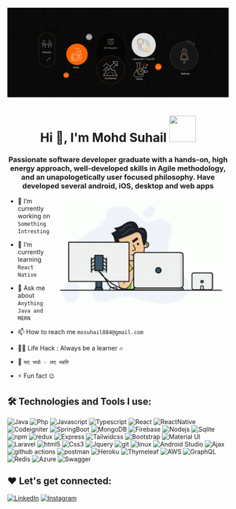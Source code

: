 [![MasterHead](https://github.com/mosuhail084/mosuhail084/blob/main/masterhead.gif)]()
<h1 align="center">Hi 👋, I'm Mohd Suhail <img src="https://c.tenor.com/3AhuaFENK-wAAAAi/aaaa.gif" width="60px" height="60px"></h1>

<h3 align="center">Passionate software developer graduate with a hands-on, high energy approach, well-developed skills in Agile methodology, and an unapologetically user focused philosophy. Have developed several android, iOS, desktop and web apps</h3>

<img align="right" alt="Coding" width="400" src="./programmer.gif">

<!-- <p align="left"> <a href="https://twitter.com/nakraniravindra" target="blank"><img src="https://img.shields.io/twitter/follow/nakraniravindra?logo=twitter&style=for-the-badge" alt="nakraniravindra" /></a> </p> -->

- 🔭 I’m currently working on `Something Intresting`

- 🌱 I’m currently learning `React Native`

- 💬 Ask me about `Anything Java and MERN`

- 📫 How to reach me `mosuhail084@gmail.com`

- 👨‍💻 Life Hack : Always be a learner `🔥`

- 💪 `यत् भावो - तत् भवति`

- ⚡ Fun fact `😉`


## 🛠️ Technologies and Tools I use:

<p>
<img alt="Java" src="https://img.shields.io/badge/Java-00599C?style=for-the-badge&logo=Java&logoColor=white" height="25px"/>
<img alt="Php" src="https://img.shields.io/badge/Php-000000?style=for-the-badge&logo=Php&logoColor=61DAFB" height="25px"/>
<img alt="Javascript" src="https://img.shields.io/badge/JavaScript-323330?style=for-the-badge&logo=javascript&logoColor=F7DF1E"  height="25px"/>
<img alt="Typescript" src="https://img.shields.io/badge/TypeScript-323330?style=for-the-badge&logo=typescript&logoColor=5459DD"  height="25px"/>
<img alt="React" src="https://img.shields.io/badge/React-20232A?style=for-the-badge&logo=react&logoColor=61DAFB" height="25px"/>
<img alt="ReactNative" src="https://img.shields.io/badge/Reactnative-20232A?style=for-the-badge&logo=react&logoColor=61DAFB" height="25px"/>
<img alt="Codeigniter" src="https://img.shields.io/badge/-Codeigniter-ffffff?style=flat-square&logo=codeigniter&logoColor=blue" height="25px"/>
<img alt="SpringBoot" src="https://img.shields.io/badge/Spring_Boot-black?style=for-the-badge&logo=spring&logoColor=white" height="25px"/>
<img alt="MongoDB" src="https://img.shields.io/badge/-MongoDB-13aa52?style=flat-square&logo=mongodb&logoColor=white"  height="25px"/>
<img alt="Firebase" src="https://img.shields.io/badge/-Firebase-white?style=for-the-badge&logo=firebase&logoColor=yellow"  height="25px"/>
<img alt="Nodejs" src="https://img.shields.io/badge/-Nodejs-43853d?style=flat-square&logo=Node.js&logoColor=white"  height="25px"/>
<img alt="Sqlite" src="https://img.shields.io/badge/Sqlite-00008B?style=for-the-badge&logo=sqlite&logoColor=blue"  height="25px"/>
<img alt="npm" src="https://img.shields.io/badge/NPM-%23000000.svg?style=for-the-badge&logo=npm&logoColor=white" height="25px"/>
<img alt="redux" src="https://img.shields.io/badge/-Redux-764ABC?style=flat-square&logo=redux&logoColor=white" height="25px"/>
<img alt="Express" src="https://img.shields.io/badge/express.js-%23404d59.svg?style=for-the-badge&logo=express&logoColor=%2361DAFB" height="25px"/>
<img alt="Tailwidcss" src="https://img.shields.io/badge/Tailwind_CSS-38B2AC?style=for-the-badge&logo=tailwind-css&logoColor=white" height="25px"/>
<img alt="Bootstrap" src="https://img.shields.io/badge/Bootstrap-563D7C?style=for-the-badge&logo=bootstrap&logoColor=white" height="25px"/>
<img alt="Material UI" src="https://img.shields.io/badge/Material--UI-0081CB?style=for-the-badge&logo=material-ui&logoColor=white" height="25px"/>
<img alt="Laravel" src="https://img.shields.io/badge/laravel-eb4432?style=for-the-badge&logo=laravel&logoColor=white"  height="25px"/>
<img alt="html5" src="https://img.shields.io/badge/HTML5-E34F26?style=for-the-badge&logo=html5&logoColor=white" height="25px"/>
<img alt="Css3" src="https://img.shields.io/badge/CSS3-1572B6?style=for-the-badge&logo=css3&logoColor=white" height="25px"/>
<img alt="Jquery" src="https://img.shields.io/badge/jquery-%230769AD.svg?style=for-the-badge&logo=jquery&logoColor=white" height="25px"/>
<img alt="git" src="https://img.shields.io/badge/-Git-F05032?style=flat-square&logo=git&logoColor=white" height="25px"/>
<img alt="linux" src="https://img.shields.io/badge/-Linux-F7B93E?style=for-the-badge&logo=linux&logoColor=black" height="25px"/>  
<img alt="Android Studio" src="https://img.shields.io/badge/-Android_Studio-FB542B?style=flat-square&logo=android&logoColor=white" height="25px"/>
<img alt="Ajax" src="https://img.shields.io/badge/-Ajax-F7B93E?style=flat-square&logo=Ajax&logoColor=white" height="25px"/>
<img alt="github actions" src="https://img.shields.io/badge/-Github_Actions-2088FF?style=flat-square&logo=github-actions&logoColor=white" height="25px"/>
 <img alt="postman" src="https://img.shields.io/badge/-Postman-00C7B7?style=flat-square&logo=postman&logoColor=white" height="25px"/>
 <img alt="Heroku" src="https://img.shields.io/badge/-Heroku-430098?style=flat-square&logo=heroku&logoColor=white" height="25px"/>
 <img alt="Thymeleaf" src="https://img.shields.io/badge/-Thymeleaf-13aa52?style=flat-square&logo=thymeleaf&logoColor=white"  height="25px"/>
<img alt="AWS" src="https://img.shields.io/badge/AWS-232F3E?style=for-the-badge&logo=amazonaws&logoColor=white" height="25px"/>
<img alt="GraphQL" src="https://img.shields.io/badge/GraphQL-E10098?style=for-the-badge&logo=graphql&logoColor=white" height="25px"/>
 <img alt="Redis" src="https://img.shields.io/badge/Redis-DC382D?style=for-the-badge&logo=redis&logoColor=white" height="25px"/>
<img alt="Azure" src="https://img.shields.io/badge/Microsoft_Azure-0089D6?style=for-the-badge&logo=microsoft-azure&logoColor=white" height="25px"/>
<img alt="Swagger" src="https://img.shields.io/badge/Swagger-85EA2D?style=for-the-badge&logo=swagger&logoColor=white" height="25px"/>
</p>

<!-- ## 🏁 Badge:
<img alt="aws" width="100" src="aws-cloud-quest-cloud-practitioner.png">
<a href="https://www.credly.com/badges/2113e7b4-5bb3-4bfa-a7aa-9d36122e6d74/public_url" target="_blank">Verify Badge</a> -->

## ❤️ Let's get connected:

<p>
<!-- <a href="https://twitter.com/nakraniravindra" target="_blank"><img alt="Twitter" src="https://img.shields.io/badge/twitter-%231DA1F2.svg?&style=for-the-badge&logo=twitter&logoColor=white"  height="30px"/></a> -->
<a href="https://www.linkedin.com/in/mohd-suhail-109203172/" target="_blank"><img alt="LinkedIn" src="https://img.shields.io/badge/linkedin-%230077B5.svg?&style=for-the-badge&logo=linkedin&logoColor=white"  height="30px"/></a> <a href="https://www.instagram.com/mosuhail084" target="_blank"><img alt="Instagram" src="https://img.shields.io/badge/Instagram-E4405F?style=for-the-badge&logo=instagram&logoColor=white"  height="30px"/></a>
</p>

<!-- <p><img align="center" src="https://github-readme-stats.vercel.app/api/top-langs?username=ravindra3003&show_icons=true&locale=en&layout=compact" alt="ravindra3003" /></p>

<p><img align="center" src="https://github-readme-streak-stats.herokuapp.com/?user=ravindra3003&" alt="ravindra3003" /></p> -->

<!-- ## 📊 My GitHub Data:

<div align="center">
  <p>
  <img align="center" src="https://github-readme-stats.vercel.app/api/top-langs?username=ravindra3003&show_icons=true&locale=en&layout=compact" alt="ravindra3003"  />
  </p>
  <img align="center" src="https://github-readme-streak-stats.herokuapp.com/?user=ravindra3003&" alt="ravindra3003" />
</div> -->
